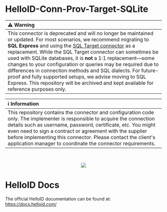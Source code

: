 # HelloID-Conn-Prov-Target-SQLite

| :warning: **Warning** |
|:---------------------------|
| This connector is deprecated and will no longer be maintained or updated. For most scenarios, we recommend migrating to **SQL Express** and using the [SQL Target connector](https://github.com/Tools4everBV/HelloID-Conn-Prov-Target-SQL) as a replacement. While the SQL Target connector can sometimes be used with SQLite databases, it is **not** a 1:1 replacement—some changes to your configuration or queries may be required due to differences in connection methods and SQL dialects. For future-proof and fully supported setups, we advise moving to SQL Express. This repository will be archived and kept available for reference purposes only. |


| :information_source: Information |
|:---------------------------|
| This repository contains the connector and configuration code only. The implementer is responsible to acquire the connection details such as username, password, certificate, etc. You might even need to sign a contract or agreement with the supplier before implementing this connector. Please contact the client's application manager to coordinate the connector requirements.       |
<br />
<p align="center">
  <img src="https://www.tools4ever.nl/connector-logos/sqlite-logo.png">
</p>

# HelloID Docs
The official HelloID documentation can be found at: https://docs.helloid.com/
